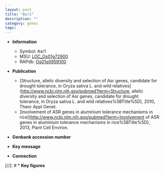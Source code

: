 ```yaml
---
layout: post
title: "Asr1"
description: ""
category: genes
tags: 
---
```


* **Information**  
    + Symbol: Asr1  
    + MSU: [LOC_Os01g72900](http://rice.plantbiology.msu.edu/cgi-bin/ORF_infopage.cgi?orf=LOC_Os01g72900)  
    + RAPdb: [Os01g0959100](http://rapdb.dna.affrc.go.jp/viewer/gbrowse_details/irgsp1?name=Os01g0959100)  

* **Publication**  
    + [Structure, allelic diversity and selection of Asr genes, candidate for drought tolerance, in Oryza sativa L. and wild relatives](http://www.ncbi.nlm.nih.gov/pubmed?term=Structure, allelic diversity and selection of Asr genes, candidate for drought tolerance, in Oryza sativa L. and wild relatives%5BTitle%5D), 2010, Theor Appl Genet.
    + [Involvement of ASR genes in aluminium tolerance mechanisms in rice](http://www.ncbi.nlm.nih.gov/pubmed?term=Involvement of ASR genes in aluminium tolerance mechanisms in rice%5BTitle%5D), 2013, Plant Cell Environ.

* **Genbank accession number**  

* **Key message**  

* **Connection**  

[//]: # * **Key figures**  


